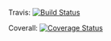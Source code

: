 Travis: [![Build Status](https://travis-ci.org/jodavimehran/conquerdia.svg?branch=master)](https://travis-ci.org/jodavimehran/conquerdia)


Coverall: [![Coverage Status](https://coveralls.io/repos/github/jodavimehran/conquerdia/badge.svg?branch=master)](https://coveralls.io/github/jodavimehran/conquerdia?branch=master)